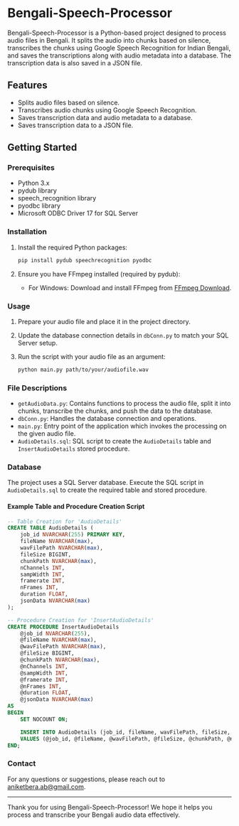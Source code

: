 # Bengali-Speech-Processor

Bengali-Speech-Processor is a Python-based project designed to process audio files in Bengali. It splits the audio into chunks based on silence, transcribes the chunks using Google Speech Recognition for Indian Bengali, and saves the transcriptions along with audio metadata into a database. The transcription data is also saved in a JSON file.

## Features

- Splits audio files based on silence.
- Transcribes audio chunks using Google Speech Recognition.
- Saves transcription data and audio metadata to a database.
- Saves transcription data to a JSON file.

## Getting Started

### Prerequisites

- Python 3.x
- pydub library
- speech_recognition library
- pyodbc library
- Microsoft ODBC Driver 17 for SQL Server

### Installation

1. Install the required Python packages:
    ```bash
    pip install pydub speechrecognition pyodbc
    ```

2. Ensure you have FFmpeg installed (required by pydub):
    - For Windows: Download and install FFmpeg from [FFmpeg Download](https://ffmpeg.org/download.html).

### Usage

1. Prepare your audio file and place it in the project directory.

2. Update the database connection details in `dbConn.py` to match your SQL Server setup.

3. Run the script with your audio file as an argument:
    ```bash
    python main.py path/to/your/audiofile.wav
    ```

### File Descriptions

- `getAudioData.py`: Contains functions to process the audio file, split it into chunks, transcribe the chunks, and push the data to the database.
- `dbConn.py`: Handles the database connection and operations.
- `main.py`: Entry point of the application which invokes the processing on the given audio file.
- `AudioDetails.sql`: SQL script to create the `AudioDetails` table and `InsertAudioDetails` stored procedure.

### Database

The project uses a SQL Server database. Execute the SQL script in `AudioDetails.sql` to create the required table and stored procedure.

#### Example Table and Procedure Creation Script

```sql
-- Table Creation for 'AudioDetails'
CREATE TABLE AudioDetails (
    job_id NVARCHAR(255) PRIMARY KEY,
    fileName NVARCHAR(max),
    wavFilePath NVARCHAR(max),
    fileSize BIGINT,
    chunkPath NVARCHAR(max),
    nChannels INT,
    sampWidth INT,
    framerate INT,
    nFrames INT,
    duration FLOAT,
    jsonData NVARCHAR(max)
);

-- Procedure Creation for 'InsertAudioDetails'
CREATE PROCEDURE InsertAudioDetails
    @job_id NVARCHAR(255),
    @fileName NVARCHAR(max),
    @wavFilePath NVARCHAR(max),
    @fileSize BIGINT,
    @chunkPath NVARCHAR(max),
    @nChannels INT,
    @sampWidth INT,
    @framerate INT,
    @nFrames INT,
    @duration FLOAT,
    @jsonData NVARCHAR(max)
AS
BEGIN
    SET NOCOUNT ON;

    INSERT INTO AudioDetails (job_id, fileName, wavFilePath, fileSize, chunkPath, nChannels, sampWidth, framerate, nFrames, duration, jsonData)
    VALUES (@job_id, @fileName, @wavFilePath, @fileSize, @chunkPath, @nChannels, @sampWidth, @framerate, @nFrames, @duration, @jsonData);
END;
```

### Contact

For any questions or suggestions, please reach out to [aniketbera.ab@gmail.com](mailto:aniketbera.ab@gmail.com).

---

Thank you for using Bengali-Speech-Processor! We hope it helps you process and transcribe your Bengali audio data effectively.

